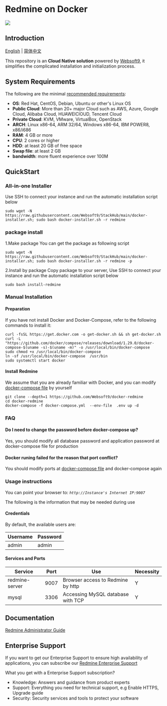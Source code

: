 # Redmine on Docker

![](https://libs.websoft9.com/common/websott9-cloud-installer.png) 

## Introduction

[English](/README.md) | [简体中文](/README-zh.md)  

This repository is an **Cloud Native solution** powered by [Websoft9](https://www.websoft9.com), it simplifies the complicated installation and initialization process.  

## System Requirements

The following are the minimal [recommended requirements](https://www.redmine.org/projects/redmine/wiki/RedmineInstall#Requirements):

* **OS**: Red Hat, CentOS, Debian, Ubuntu or other's Linux OS
* **Public Cloud**: More than 20+ major Cloud such as AWS, Azure, Google Cloud, Alibaba Cloud, HUAWEIClOUD, Tencent Cloud
* **Private Cloud**: KVM, VMware, VirtualBox, OpenStack
* **ARCH**:  Linux x86-64, ARM 32/64, Windows x86-64, IBM POWER8, x86/i686
* **RAM**: 4 GB or more
* **CPU**: 2 cores or higher
* **HDD**: at least 20 GB of free space
* **Swap file**: at least 2 GB
* **bandwidth**: more fluent experience over 100M  

## QuickStart

### All-in-one Installer

Use SSH to connect your instance and run the automatic installation script below

```
sudo wget -N https://raw.githubusercontent.com/Websoft9/StackHub/main/docker-installer.sh; sudo bash docker-installer.sh -r redmine
```
### package install

1.Make package
You can get the  package as following script
```
sudo wget -N https://raw.githubusercontent.com/Websoft9/StackHub/main/docker-installer.sh; sudo bash docker-installer.sh -r redmine -p
```

2.Install by package
Copy package to your server, Use SSH to connect your instance and run the automatic installation script below
```
sudo bash install-redmine
```

### Manual Installation

#### Preparation

If you have not install Docker and Docker-Compose, refer to the following commands to install it:

```
curl -fsSL https://get.docker.com -o get-docker.sh && sh get-docker.sh
curl -L "https://github.com/docker/compose/releases/download/1.29.0/docker-compose-$(uname -s)-$(uname -m)" -o /usr/local/bin/docker-compose
sudo chmod +x /usr/local/bin/docker-compose
ln -sf /usr/local/bin/docker-compose  /usr/bin
sudo systemctl start docker
```

#### Install Redmine

We assume that you are already familiar with Docker, and you can modify [docker-compose file](docker-compose.yml) by yourself

```
git clone --depth=1 https://github.com/Websoft9/docker-redmine
cd docker-redmine
docker-compose -f docker-compose.yml  --env-file  .env up -d
```

### FAQ

#### Do I need to change the password before docker-compose up?
Yes, you should modify all database password and application password at docker-compose file for production

#### Docker runing failed for the reason that port conflict?
You should modify ports at [docker-compose file](docker-compose-production.yml) and docker-compose again

### Usage instructions

You can point your browser to: *`http://Instance's Internet IP:9007`*  

The following is the information that may be needed during use

#### Credentials

By default, the available users are:

| Username    | Password |
| ------- | -------- |
|  admin | admin  |

#### Services and Ports

| Service | Port | Use |  Necessity |
| --- | --- | --- | --- |
| redmine-server | 9007 | Browser access to Redmine by http | Y |
| mysql | 3306 | Accessing MySQL database with TCP | Y |
## Documentation

[Redmine Administrator Guide](https://support.websoft9.com/docs/redmine)

## Enterprise Support

If you want to get our Enterprise Support to ensure high availability of applications, you can subscribe our [Redmine Enterprise Support](https://apps.websoft9.com/redmine) 

What you get with a Enterprise Support subscription?

* Knowledge: Answers and guidance from product experts
* Support: Everything you need for technical support, e.g Enable HTTPS, Upgrade guide
* Security: Security services and tools to protect your software